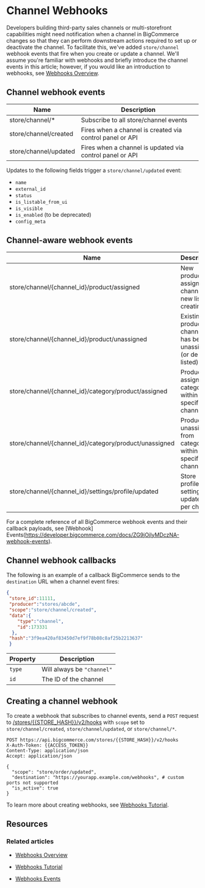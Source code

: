 # Channel Webhooks



Developers building third-party sales channels or multi-storefront capabilities might need notification when a channel in BigCommerce changes so that they can perform downstream actions required to set up or deactivate the channel. To facilitate this, we've added `store/channel` webhook events that fire when you create or update a channel. We'll assume you're familiar with webhooks and briefly introduce the channel events in this article; however, if you would like an introduction to webhooks, see [Webhooks Overview](/api-docs/getting-started/webhooks/about-webhooks).



## Channel webhook events

| Name                  | Description |
|-----------------------|-------------|
| store/channel/*       | Subscribe to all store/channel events|
| store/channel/created | Fires when a channel is created via control panel or API |
| store/channel/updated | Fires when a channel is updated via control panel or API |

Updates to the following fields trigger a `store/channel/updated` event:


* `name`
* `external_id`
* `status`
* `is_listable_from_ui`
* `is_visible`
* `is_enabled` (to be deprecated)
* `config_meta`

## Channel-aware webhook events

| Name                                                   | Description                                                    |
|-----------------------------------------------------   |----------------------------------------------------------      |
| store/channel/{channel_id}/product/assigned            | New product assigned to channel (or new listing creating)      | 
| store/channel/{channel_id}/product/unassigned          | Existing product on channel has been unassigned (or de-listed) |
| store/channel/{channel_id}/category/product/assigned   | Product assigned to category within a specific channel         |
| store/channel/{channel_id}/category/product/unassigned | Product unassigned from category within a specific channel     |
| store/channel/{channel_id}/settings/profile/updated    | Store profile settings updated per channel                     |

For a complete reference of all BigCommerce webhook events and their callback payloads, see [Webhook] Events(https://developer.bigcommerce.com/docs/ZG9jOjIyMDczNA-webhook-events).

## Channel webhook callbacks

The following is an example of a callback BigCommerce sends to the `destination` URL when a channel event fires:

```json title="Channel event destination callback" lineNumbers
{
 "store_id":11111,
 "producer":"stores/abcde",
 "scope":"store/channel/created",
 "data":{
    "type":"channel",
    "id":173331
  },
 "hash":"3f9ea420af83450d7ef9f78b08c8af25b2213637"
 }
 ```

| Property | Description |
|-|-|
|`type`| Will always be `"channel"` |
|`id`  | The ID of the channel  |

## Creating a channel webhook

To create a webhook that subscribes to channel events, send a `POST` request to [/stores/{{STORE_HASH}}/v2/hooks](/api-reference/webhooks/webhooks/createwebhooks) with `scope` set to `store/channel/created`, `store/channel/updated`, or `store/channel/*`.



```http
POST https://api.bigcommerce.com/stores/{{STORE_HASH}}/v2/hooks
X-Auth-Token: {{ACCESS_TOKEN}}
Content-Type: application/json
Accept: application/json

{
  "scope": "store/order/updated",
  "destination": "https://yourapp.example.com/webhooks", # custom ports not supported
  "is_active": true
}
```

To learn more about creating webhooks, see [Webhooks Tutorial](/api-docs/store-management/webhooks/tutorial).


## Resources

### Related articles

* [Webhooks Overview](/api-docs/store-management/webhooks/overview)

* [Webhooks Tutorial](/api-docs/store-management/webhooks/tutorial)

* [Webhooks Events](/api-docs/store-management/webhooks/webhook-events)

